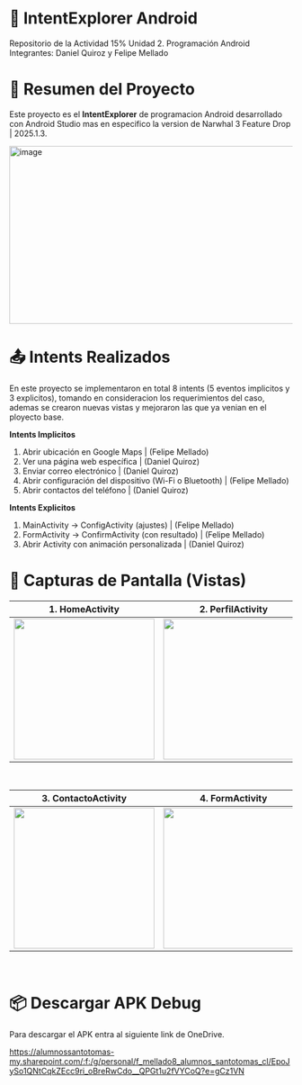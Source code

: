 # 📱 IntentExplorer Android

Repositorio de la Actividad 15% Unidad 2. Programación Android
Integrantes: Daniel Quiroz y Felipe Mellado

# 🚀 Resumen del Proyecto
Este proyecto es el **IntentExplorer** de programacion Android desarrollado con Android Studio mas en especifico la version de Narwhal 3 Feature Drop | 2025.1.3.

<img width="563" height="316" alt="image" src="https://github.com/user-attachments/assets/3d37832c-3b07-4afe-8aac-26c893b4a380" />

# 📤 Intents Realizados
En este proyecto se implementaron en total 8 intents (5 eventos implicitos y 3 explicitos), tomando en consideracion los requerimientos del caso, ademas se crearon nuevas vistas y mejoraron las que ya venian en el ployecto base.

**Intents Implicitos**
1. Abrir ubicación en Google Maps | (Felipe Mellado)
2. Ver una página web específica | (Daniel Quiroz)
3. Enviar correo electrónico | (Daniel Quiroz)
4. Abrir configuración del dispositivo (Wi-Fi o Bluetooth) | (Felipe Mellado)
5. Abrir contactos del teléfono | (Daniel Quiroz)

**Intents Explicitos**
1. MainActivity → ConfigActivity (ajustes) | (Felipe Mellado)
2. FormActivity → ConfirmActivity (con resultado) | (Felipe Mellado)
3. Abrir Activity con animación personalizada | (Daniel Quiroz)

# 📸 Capturas de Pantalla (Vistas)

| 1. **HomeActivity** | 2. **PerfilActivity** |
|--------------|----------------|
| <img src="https://github.com/user-attachments/assets/f59bc079-a525-4ac2-8389-3248ead59428" width="250"/> | <img src="https://github.com/user-attachments/assets/39f22af9-085d-471a-b96e-bd22ef373db5" width="250"/> |
<br>

| 3. **ContactoActivity** | 4. **FormActivity** |
|--------------|----------------|
| <img src="https://github.com/user-attachments/assets/b5b4ec8a-091b-4f20-a180-dea994770f33" width="250"/> | <img src="https://github.com/user-attachments/assets/a5834a26-93f8-4faa-b118-df5caa7c77c7" width="250"/> |
<br>

# 📦 Descargar APK Debug
Para descargar el APK entra al siguiente link de OneDrive.

https://alumnossantotomas-my.sharepoint.com/:f:/g/personal/f_mellado8_alumnos_santotomas_cl/EpoJySo1QNtCqkZEcc9ri_oBreRwCdo__QPGt1u2fVYCoQ?e=gCz1VN

